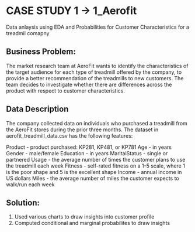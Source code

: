 # CASE STUDY 1  -> 1_Aerofit

Data anlaysis using EDA and Probabilities for Customer Characteristics for a treadmil comapny

## Business Problem: 

The market research team at AeroFit wants to identify the characteristics of the target audience for each type of treadmill offered by the company, to provide a better recommendation of the treadmills to new customers. The team decides to investigate whether there are differences across the product with respect to customer characteristics.

## Data Description
The company collected data on individuals who purchased a treadmill from the AeroFit stores during the prior three months. The dataset in aerofit_treadmill_data.csv has the following features:

Product - product purchased: KP281, KP481, or KP781
Age - in years
Gender - male/female
Education - in years
MaritalStatus - single or partnered
Usage - the average number of times the customer plans to use the treadmill each week
Fitness - self-rated fitness on a 1-5 scale, where 1 is the poor shape and 5 is the excellent shape
Income - annual income in US dollars
Miles - the average number of miles the customer expects to walk/run each week


## Solution:

1. Used various charts to draw insights into customer profile
2. Computed conditional and marginal probabilites to draw insights 